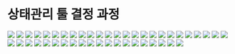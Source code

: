 # 상태관리 툴 결정 과정

![](./state_management_asset/state_management_asset.001.jpeg)
![](./state_management_asset/state_management_asset.002.jpeg)
![](./state_management_asset/state_management_asset.003.jpeg)
![](./state_management_asset/state_management_asset.004.jpeg)
![](./state_management_asset/state_management_asset.005.jpeg)
![](./state_management_asset/state_management_asset.006.jpeg)
![](./state_management_asset/state_management_asset.007.jpeg)
![](./state_management_asset/state_management_asset.008.jpeg)
![](./state_management_asset/state_management_asset.009.jpeg)
![](./state_management_asset/state_management_asset.010.jpeg)
![](./state_management_asset/state_management_asset.011.jpeg)
![](./state_management_asset/state_management_asset.012.jpeg)
![](./state_management_asset/state_management_asset.013.jpeg)
![](./state_management_asset/state_management_asset.014.jpeg)
![](./state_management_asset/state_management_asset.015.jpeg)
![](./state_management_asset/state_management_asset.016.jpeg)
![](./state_management_asset/state_management_asset.017.jpeg)
![](./state_management_asset/state_management_asset.018.jpeg)
![](./state_management_asset/state_management_asset.019.jpeg)
![](./state_management_asset/state_management_asset.020.jpeg)
![](./state_management_asset/state_management_asset.021.jpeg)
![](./state_management_asset/state_management_asset.022.jpeg)
![](./state_management_asset/state_management_asset.023.jpeg)
![](./state_management_asset/state_management_asset.024.jpeg)
![](./state_management_asset/state_management_asset.025.jpeg)
![](./state_management_asset/state_management_asset.026.jpeg)
![](./state_management_asset/state_management_asset.027.jpeg)
![](./state_management_asset/state_management_asset.028.jpeg)
![](./state_management_asset/state_management_asset.029.jpeg)
![](./state_management_asset/state_management_asset.030.jpeg)
![](./state_management_asset/state_management_asset.031.jpeg)
![](./state_management_asset/state_management_asset.032.jpeg)
![](./state_management_asset/state_management_asset.033.jpeg)
![](./state_management_asset/state_management_asset.034.jpeg)
![](./state_management_asset/state_management_asset.035.jpeg)
![](./state_management_asset/state_management_asset.036.jpeg)
![](./state_management_asset/state_management_asset.037.jpeg)
![](./state_management_asset/state_management_asset.038.jpeg)
![](./state_management_asset/state_management_asset.039.jpeg)
![](./state_management_asset/state_management_asset.040.jpeg)
![](./state_management_asset/state_management_asset.041.jpeg)
![](./state_management_asset/state_management_asset.042.jpeg)
![](./state_management_asset/state_management_asset.043.jpeg)
![](./state_management_asset/state_management_asset.044.jpeg)
![](./state_management_asset/state_management_asset.045.jpeg)
